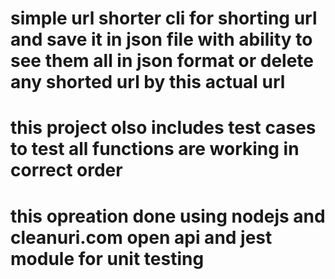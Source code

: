 # simple url shorter cli for shorting url and save it in json file with ability to see them all in json format or delete any shorted url by this actual url
# this project olso includes test cases to test all functions are working in correct order
# this opreation done using nodejs and cleanuri.com open api and jest module for unit testing 
